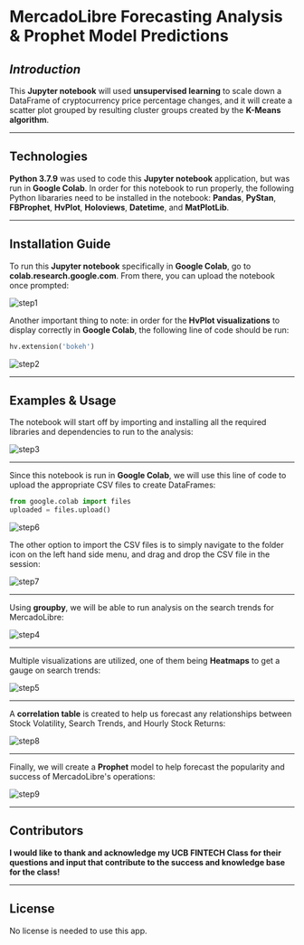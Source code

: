 # MercadoLibre Forecasting Analysis & Prophet Model Predictions

## *Introduction*

This **Jupyter notebook** will used **unsupervised learning** to scale down a DataFrame of cryptocurrency price percentage changes, and it will create a scatter plot grouped by resulting cluster groups created by the **K-Means algorithm**.

---

## Technologies

**Python 3.7.9** was used to code this **Jupyter notebook** application, but was run in **Google Colab**. In order for this notebook to run properly, the following Python libararies need to be installed in the notebook: **Pandas**, **PyStan**, **FBProphet**, **HvPlot**, **Holoviews**, **Datetime**, and **MatPlotLib**.

---

## Installation Guide

To run this **Jupyter notebook** specifically in **Google Colab**, go to **colab.research.google.com**.  From there, you can upload the notebook once prompted:

![step1](https://user-images.githubusercontent.com/80929342/121786666-42123100-cb76-11eb-834a-1ab2d3258704.JPG)

Another important thing to note: in order for the **HvPlot visualizations** to display correctly in **Google Colab**, the following line of code should be run:

```python
hv.extension('bokeh')
```

![step2](https://user-images.githubusercontent.com/80929342/121786698-81408200-cb76-11eb-8f3f-525a02470773.JPG)

---

## Examples & Usage

The notebook will start off by importing and installing all the required libraries and dependencies to run to the analysis:

![step3](https://user-images.githubusercontent.com/80929342/121786792-0a57b900-cb77-11eb-8d28-242cbb680154.JPG)

---

Since this notebook is run in **Google Colab**, we will use this line of code to upload the appropriate CSV files to create DataFrames:

```python
from google.colab import files
uploaded = files.upload()
```

![step6](https://user-images.githubusercontent.com/80929342/121787637-0b3f1980-cb7c-11eb-9995-26214e3aece8.JPG)

The other option to import the CSV files is to simply navigate to the folder icon on the left hand side menu, and drag and drop the CSV file in the session:

![step7](https://user-images.githubusercontent.com/80929342/121787678-5822f000-cb7c-11eb-944d-e85b45018358.JPG)

---

Using **groupby**, we will be able to run analysis on the search trends for MercadoLibre:

![step4](https://user-images.githubusercontent.com/80929342/121786999-56efc400-cb78-11eb-96df-d0c5f329e3e9.JPG)

---

Multiple visualizations are utilized, one of them being **Heatmaps** to get a gauge on search trends:

![step5](https://user-images.githubusercontent.com/80929342/121787565-a08dde00-cb7b-11eb-8a6c-6d331abcdaff.JPG)

---

A **correlation table** is created to help us forecast any relationships between Stock Volatility, Search Trends, and Hourly Stock Returns:

![step8](https://user-images.githubusercontent.com/80929342/121787706-8e606f80-cb7c-11eb-88ae-ca67bdcc85e9.JPG)

---
Finally, we will create a **Prophet** model to help forecast the popularity and success of MercadoLibre's operations:

![step9](https://user-images.githubusercontent.com/80929342/121787741-d5e6fb80-cb7c-11eb-95fa-1da45aa3303f.JPG)

---

## Contributors

**I would like to thank and acknowledge my UCB FINTECH Class for their questions and input that contribute to the success and knowledge base for the class!**

---

## License

No license is needed to use this app.
